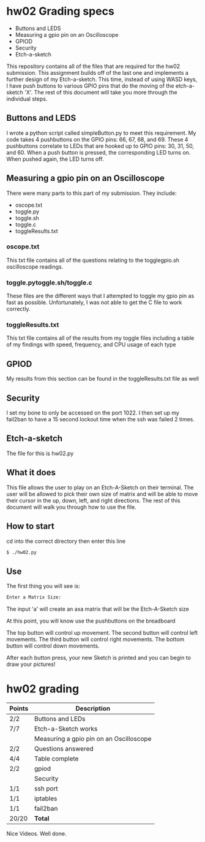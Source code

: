 # hw02 Grading specs
- Buttons and LEDS
- Measuring a gpio pin on an Oscilloscope
- GPIOD
- Security
- Etch-a-sketch

This repository contains all of the files that are required for the hw02 submission. This assignment builds off of the last one and implements a further design of my Etch-a-sketch. This time, instead of using WASD keys, I have push buttons to various GPIO pins that do the moving of the etch-a-sketch 'X'. The rest of this document will take you more through the individual steps.

## Buttons and LEDS
I wrote a python script called simpleButton.py to meet this requirement. My code takes 4 pushbuttons on the GPIO pins: 66, 67, 68, and 69. These 4 pushbuttons correlate to LEDs that are hooked up to GPIO pins: 30, 31, 50, and 60. When a push button is pressed, the corresponding LED turns on. When pushed again, the LED turns off.

## Measuring a gpio pin on an Oscilloscope
There were many parts to this part of my submission. They include:
- oscope.txt
- toggle.py
- toggle.sh
- toggle.c
- toggleResults.txt

### oscope.txt
This txt file contains all of the questions relating to the togglegpio.sh oscilloscope readings.

### toggle.pytoggle.sh/toggle.c
These files are the different ways that I attempted to toggle my gpio pin as fast as possible. Unfortunately, I was not able to get the C file to work correctly.

### toggleResults.txt
This txt file contains all of the results from my toggle files including a table of my findings with speed, frequency, and CPU usage of each type

## GPIOD
My results from this section can be found in the toggleResults.txt file as well

## Security
I set my bone to only be accessed on the port 1022. I then set up my fail2ban to have a 15 second lockout time when the ssh was failed 2 times.

## Etch-a-sketch
The file for this is hw02.py

## What it does
This file allows the user to play on an Etch-A-Sketch on their terminal. The user will be allowed to pick their own size of matrix and will be able to move their cursor in the up, down, left, and right directions. The rest of this document will walk you through how to use the file.

## How to start
cd into the correct directory then enter this line
```bash
$ ./hw02.py
```
## Use
The first thing you will see is:
```python
Enter a Matrix Size:
```
The input 'a' will create an axa matrix that will be the Etch-A-Sketch size

At this point, you will know use the pushbuttons on the breadboard

The top button will control up movement.
The second button will control left movements.
The third button will control right movements.
The bottom button will control down movements.

After each button press, your new Sketch is printed and you can begin to draw your pictures!


# hw02 grading

| Points      | Description |
| ----------- | ----------- |
|  2/2 | Buttons and LEDs 
|  7/7 | Etch-a-Sketch works
|      | Measuring a gpio pin on an Oscilloscope 
|  2/2 | Questions answered
|  4/4 | Table complete
|  2/2 | gpiod
|      | Security
|  1/1 | ssh port
|  1/1 | iptables
|  1/1 | fail2ban
| 20/20   | **Total**

Nice Videos.  Well done.